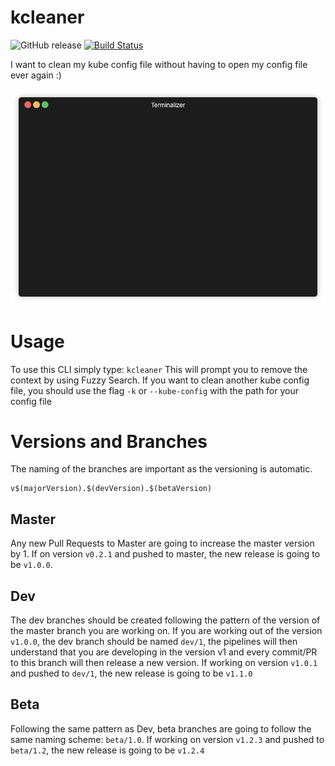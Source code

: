 # kcleaner
![GitHub release](https://img.shields.io/github/release/gcarrarom/kubeconfig-cleaner-cli.svg)
[![Build Status](https://dev.azure.com/FancyWhale/KCleaner%20CLI/_apis/build/status/gcarrarom.kubeconfig-cleaner-cli%20(1)?branchName=master)](https://dev.azure.com/FancyWhale/KCleaner%20CLI/_build/latest?definitionId=2&branchName=master)
	
I want to clean my kube config file without having to open my config file ever again :)

<p align="center">
  <img src="https://github.com/gcarrarom/kubeconfig-cleaner-cli/raw/master/render1557878856917.gif">
</p>

# Usage

To use this CLI simply type:
`kcleaner`
This will prompt you to remove the context by using Fuzzy Search.
If you want to clean another kube config file, you should use the flag `-k` or `--kube-config` with the path for your config file

# Versions and Branches
The naming of the branches are important as the versioning is automatic.
```
v$(majorVersion).$(devVersion).$(betaVersion)
```
## Master
Any new Pull Requests to Master are going to increase the master version by 1.
If on version `v0.2.1` and pushed to master, the new release is going to be `v1.0.0`.
## Dev
The dev branches should be created following the pattern of the version of the master branch you are working on.
If you are working out of the version `v1.0.0`, the dev branch should be named `dev/1`, the pipelines will then understand that you are developing in the version v1 and every commit/PR to this branch will then release a new version.
If working on version `v1.0.1` and pushed to `dev/1`, the new release is going to be `v1.1.0`
## Beta
Following the same pattern as Dev, beta branches are going to follow the same naming scheme: `beta/1.0`.
If working on version `v1.2.3` and pushed to `beta/1.2`, the new release is going to be `v1.2.4`
